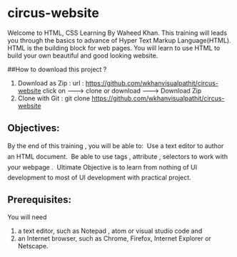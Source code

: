 # circus-website
Welcome to HTML, CSS Learning By Waheed Khan. This training will leads you through the basics to advance of Hyper Text Markup Language(HTML).
HTML is the building block for web pages. You will learn to use HTML to build your own beautiful and good looking  website.

##How to download this project ?
1. Download as Zip :
    url : https://github.com/wkhanvisualpathit/circus-website
    click on ---> clone or download ---> Download Zip
2. Clone with Git :
      git clone https://github.com/wkhanvisualpathit/circus-website

## Objectives:
By the end of this training , you will be able to:
 Use a text editor to author an HTML document.
 Be able to use tags , attribute , selectors to work with your webpage .
 Ultimate Objective is to learn from nothing of UI development to most of UI development with practical project.

## Prerequisites:
You will need
1. a text editor, such as Notepad , atom or visual studio code and
2. an Internet browser, such as Chrome, Firefox, Internet Explorer or Netscape.
